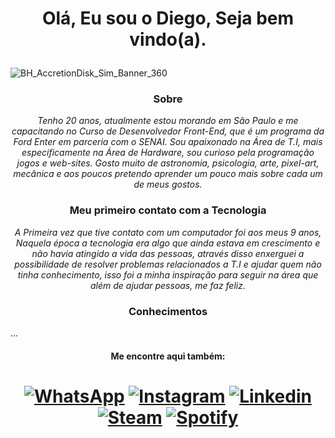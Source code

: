 # <p align="center"> Olá, Eu sou o Diego, Seja bem vindo(a). </p>

![BH_AccretionDisk_Sim_Banner_360](https://github.com/DiiegoAlves/DiiegoAlves/assets/71333244/bd3d3d5a-974d-4123-b4eb-2617427385a2)

### <p align="center"> Sobre </p>
*<p align="center"> Tenho 20 anos, atualmente estou morando em São Paulo e me capacitando no Curso de Desenvolvedor Front-End, que é um programa da Ford Enter em parceria com o SENAI. Sou apaixonado na Área de T.I, mais especificamente na Área de Hardware, sou curioso pela programação jogos e web-sites. Gosto muito de astronomia, psicologia, arte, pixel-art, mecânica e aos poucos pretendo aprender um pouco mais sobre cada um de meus gostos.*

### <p align="center"> Meu primeiro contato com a Tecnologia

*<p align="center"> A Primeira vez que tive contato com um computador foi aos meus 9 anos, Naquela época a tecnologia era algo que ainda
estava em crescimento e não havia atingido a vida das pessoas, através disso enxerguei a possibilidade de resolver problemas
relacionados a T.I e ajudar quem não tinha conhecimento, isso foi a minha inspiração para seguir na área que além de ajudar pessoas, me faz feliz. </p>*

### <p align="center"> Conhecimentos </p>
...

#### <p align="center"> Me encontre aqui também: </p>

# <p align="center"> [![WhatsApp](https://img.shields.io/badge/WhatsApp-25D366?style=for-the-badge&logo=whatsapp&logoColor=white)](https://api.whatsapp.com/send/?phone=5511976729320&text&type=phone_number&app_absent=0) [![Instagram](https://img.shields.io/badge/Instagram-E4405F?style=for-the-badge&logo=instagram&logoColor=white)](https://instagram.com/ylwdi) [![Linkedin](https://img.shields.io/badge/LinkedIn-0077B5?style=for-the-badge&logo=linkedin&logoColor=white)](https://www.linkedin.com/in/diegoalvesrodriguees/) [![Steam](https://img.shields.io/badge/Steam-000000?style=for-the-badge&logo=steam&logoColor=white)](https://steamcommunity.com/profiles/76561198805409468) [![Spotify](https://img.shields.io/badge/Spotify-1ED760?style=for-the-badge&logo=spotify&logoColor=white)](https://open.spotify.com/user/diegoalves06?si=e9fa73b7415f4f74) </p>

